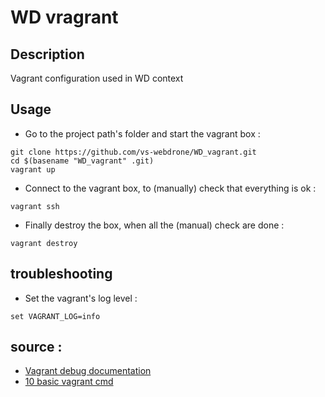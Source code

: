# WD vragrant 

## Description

Vagrant configuration used in WD context

## Usage 

- Go to the project path's folder and start the vagrant box : 
```
git clone https://github.com/vs-webdrone/WD_vagrant.git
cd $(basename "WD_vagrant" .git)
vagrant up
```

- Connect to the vagrant box, to (manually) check that everything is ok :
```
vagrant ssh
```

- Finally destroy the box, when all the (manual) check are done :
```
vagrant destroy
```

## troubleshooting 

- Set the vagrant's log level :
```
set VAGRANT_LOG=info
```


## source :

- [Vagrant debug documentation](https://developer.hashicorp.com/vagrant/docs/other/debugging)
- [10 basic vagrant cmd](https://medium.com/@shaik.imp/vagrant-commands-for-vm-life-cycle-management-e11c3167638e)